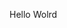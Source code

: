 Hello Wolrd


































































































































































































































































































































































































































































































































































































































































































































































































































































































































































































































































































































































































































































































































































































































































































































































































































































































































































































































































































































































































































































































































































































































































































































































































































































































































































































































































































































































































































































